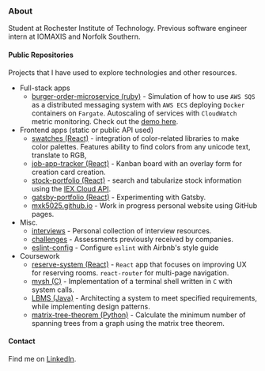 ### About
Student at Rochester Institute of Technology. Previous software engineer intern at IOMAXIS and Norfolk Southern.

#### Public Repositories
Projects that I have used to explore technologies and other resources.
* Full-stack apps
  * [burger-order-microservice (ruby)](https://github.com/mxk5025/burger-order-microservice) - Simulation of how to use `AWS SQS` as a distributed messaging system with `AWS ECS` deploying `Docker` containers on `Fargate`. Autoscaling of services with `CloudWatch` metric monitoring. Check out the [demo here](https://github.com/mxk5025/burger-order-microservice#demo).
* Frontend apps (static or public API used)
  * [swatches (React)](https://github.com/mxk5025/swatches) - integration of color-related libraries to make color palettes. Features ability to find colors from any unicode text, translate to RGB,
  * [job-app-tracker (React)](https://github.com/mxk5025/job-app-tracker) - Kanban board with an overlay form for  creation card creation.
  * [stock-portfolio (React)](https://github.com/mxk5025/stock-portfolio) - search and tabularize stock information using the [IEX Cloud API](https://iexcloud.io/docs/api/).
  * [gatsby-portfolio (React)](https://github.com/mxk5025/gatsby-portfolio) - Experimenting with Gatsby.
  * [mxk5025.github.io](https://github.com/mxk5025/mxk5025.github.io) - Work in progress personal website using GitHub pages.
* Misc.
  * [interviews](https://github.com/mxk5025/interviews) - Personal collection of interview resources.
  * [challenges](https://github.com/mxk5025/challenges) - Assessments previously received by companies.
  * [eslint-config](https://github.com/mxk5025/eslint-config) - Configure `eslint` with Airbnb's style guide
* Coursework
  * [reserve-system (React)](https://github.com/mxk5025/reserve-system) - `React` app that focuses on improving UX for reserving rooms. `react-router` for multi-page navigation.
  * [mysh (C)](https://github.com/mxk5025/mysh) - Implementation of a terminal shell written in `C` with system calls.
  * [LBMS (Java)](https://github.com/mxk5025/LBMS) - Architecting a system to meet specified requirements, while implementing design patterns.  
  * [matrix-tree-theorem (Python)](https://github.com/mxk5025/matrix-tree-theorem) - Calculate the minimum number of spanning trees from a graph using the matrix tree theorem.


#### Contact
Find me on [LinkedIn](https://www.linkedin.com/in/michaelkha).
